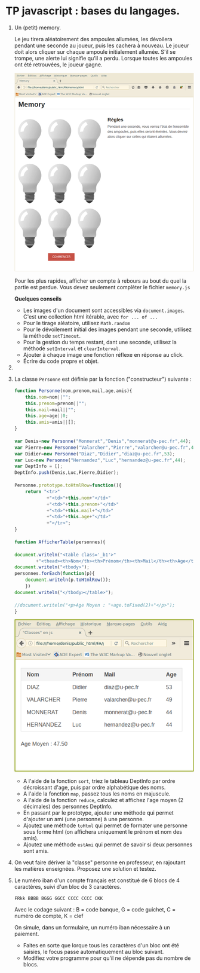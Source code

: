 # TP javascript : bases du langages.

1. Un (petit) memory.

	Le jeu tirera aléatoirement des ampoules allumées, les dévoilera 
	pendant une seconde au joueur, puis les cachera à nouveau.
	Le joueur doit alors cliquer sur chaque ampoule initialement allumée. S'il se trompe, 
	une alerte lui signifie qu'il a perdu. Lorsque toutes les ampoules ont été retrouvées, le joueur gagne.

	![memory](./img/memory.png)

	Pour les plus rapides, afficher un compte à rebours au bout du quel la partie est perdue.
	Vous devez seulement complèter le fichier `memory.js`

	**Quelques conseils**


	- Les images d'un document sont accessibles via `document.images`. 
	C'est une collection html itérable, avec `for ... of ...`
	- Pour le tirage aléatoire, utilisez `Math.random`
	- Pour le dévoilement initial des images pendant une seconde, utilisez la méthode `setTimeout`.
	- Pour la gestion du temps restant, dant une seconde, utilisez la méthode `setInterval` et `clearInterval`.
	- Ajouter à chaque image une fonction réflexe en réponse au click.
	- Écrire du code propre et objet.

2. 
  1. La classe `Personne` est définie par la fonction ("constructeur") suivante :

		```js
		function Personne(nom,prenom,mail,age,amis){
			this.nom=nom||"";
			this.prenom=prenom||"";
			this.mail=mail||"";
			this.age=age||0;
			this.amis=amis||[];
		}
		 
		var Denis=new Personne("Monnerat","Denis","monnerat@u-pec.fr",44);
		var Pierre=new Personne("Valarcher","Pierre","valarcher@u-pec.fr",49);
		var Didier=new Personne("Diaz","Didier","diaz@u-pec.fr",53);
		var Luc=new Personne("Hernandez","Luc","hernandez@u-pec.fr",44);
		var DeptInfo = [];
		DeptInfo.push(Denis,Luc,Pierre,Didier);
		 
		Personne.prototype.toHtmlRow=function(){
			return "<tr>"
					+"<td>"+this.nom+"</td>"
					+"<td>"+this.prenom+"</td>"
					+"<td>"+this.mail+"</td>"
					+"<td>"+this.age+"</td>"
					+"</tr>";
		}
		 
		function AfficherTable(personnes){
		 
		document.writeln("<table class='_b1'>"
				+"<thead><th>Nom</th><th>Prénom</th><th>Mail</th><th>Age</th></thead>");
		document.writeln("<tbody>");
		personnes.forEach(function(p){
			document.writeln(p.toHtmlRow());
			})
		document.writeln("</tbody></table>");
		 
		//document.writeln("<p>Age Moyen : "+age.toFixed(2)+"</p>");
		}
		```

		![personne](./img/personne.png)

		- A l'aide de la fonction `sort`, triez le tableau DeptInfo par ordre décroissant d'age, puis par ordre alphabétique des noms.
		- A l'aide la fonction `map`, passez tous les noms en majuscule.
		- A l'aide de la fonction `reduce`, calculez et affichez l'age moyen (2 décimales) des personnes DeptInfo.
		- En passant par le prototype, ajouter une méthode qui permet d'ajouter un ami (une personne) à une personne.
		- Ajoutez une méthode `toHtml` qui permet de formater une personne sous forme html (on affichera uniquement le prénom et nom des amis).
		- Ajoutez une méthode `estAmi` qui permet de savoir si deux personnes sont amis.
  2. On veut faire dériver la "classe" personne en professeur, en rajoutant les matières enseignées. Proposez une solution et testez.

3. Le numéro iban d'un compte français est constitué de 6 blocs de 4 caractères, suivi d'un bloc de 3 caractères.

    ```
	FRkk BBBB BGGG GGCC CCCC CCCC CKK
	```
	Avec le codage suivant : B = code banque, G = code guichet, C = numéro de compte, K = clef

	On simule, dans un formulaire, un numéro iban nécessaire à un paiement.

	- Faites en sorte que lorque tous les caractères d'un bloc ont été saisies, le focus passe automatiquement au bloc suivant.
	- Modifiez votre programme pour qu'il ne dépende pas du nombre de blocs.
